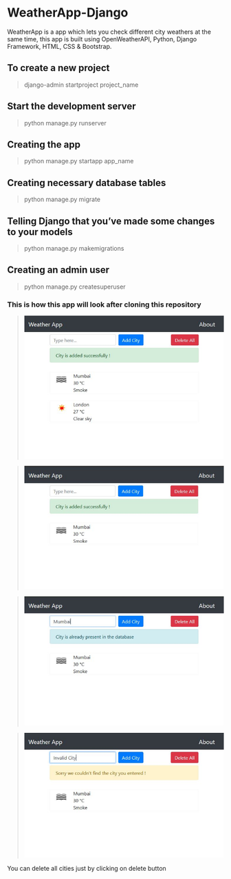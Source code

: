 # WeatherApp-Django
WeatherApp is a app which lets you check different city weathers at the same time, this app is built using OpenWeatherAPI, Python, Django Framework, HTML, CSS &amp; Bootstrap.

## To create a new project
> django-admin startproject project_name

## Start the development server
> python manage.py runserver

## Creating the app
> python manage.py startapp app_name

## Creating necessary database tables
> python manage.py migrate

## Telling Django that you’ve made some changes to your models
> python manage.py makemigrations

## Creating an admin user
> python manage.py createsuperuser

### This is how this app will look after cloning this repository
> !["Something went wrong!"](screenshots/Screenshot1.jpg)

> !["Something went wrong!"](screenshots/Screenshot2.jpg)

> !["Something went wrong!"](screenshots/Screenshot3.jpg)

> !["Something went wrong!"](screenshots/Screenshot4.jpg)

You can delete all cities just by clicking on delete button